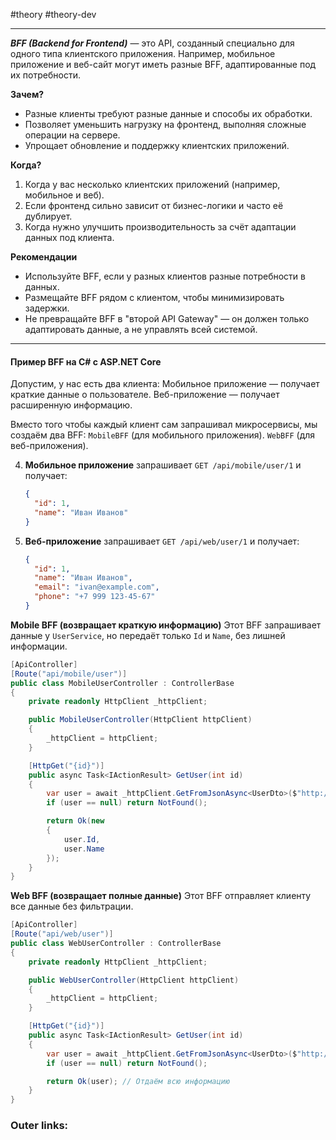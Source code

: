 #theory #theory-dev
 
---
***BFF (Backend for Frontend)*** — это API, созданный специально для одного типа клиентского приложения. 
Например, мобильное приложение и веб-сайт могут иметь разные BFF, адаптированные под их потребности.

**Зачем?**
- Разные клиенты требуют разные данные и способы их обработки.
- Позволяет уменьшить нагрузку на фронтенд, выполняя сложные операции на сервере.
- Упрощает обновление и поддержку клиентских приложений.

**Когда?**
1. Когда у вас несколько клиентских приложений (например, мобильное и веб).
2. Если фронтенд сильно зависит от бизнес-логики и часто её дублирует.
3. Когда нужно улучшить производительность за счёт адаптации данных под клиента.

**Рекомендации**
- Используйте BFF, если у разных клиентов разные потребности в данных.
- Размещайте BFF рядом с клиентом, чтобы минимизировать задержки.
- Не превращайте BFF в "второй API Gateway" — он должен только адаптировать данные, а не управлять всей системой.

---

#### **Пример BFF на C# с ASP.NET Core**

Допустим, у нас есть два клиента:
Мобильное приложение — получает краткие данные о пользователе.
Веб-приложение — получает расширенную информацию.

Вместо того чтобы каждый клиент сам запрашивал микросервисы, мы создаём два BFF:
`MobileBFF` (для мобильного приложения).
`WebBFF` (для веб-приложения).

4. **Мобильное приложение** запрашивает `GET /api/mobile/user/1` и получает:
    ```json
    {
      "id": 1,
      "name": "Иван Иванов"
    }
    ```

5. **Веб-приложение** запрашивает `GET /api/web/user/1` и получает:
    ```json
    {
      "id": 1,
      "name": "Иван Иванов",
      "email": "ivan@example.com",
      "phone": "+7 999 123-45-67"
    }
    ```

**Mobile BFF (возвращает краткую информацию)**
Этот BFF запрашивает данные у `UserService`, но передаёт только `Id` и `Name`, без лишней информации.
```csharp
[ApiController]
[Route("api/mobile/user")]
public class MobileUserController : ControllerBase
{
    private readonly HttpClient _httpClient;

    public MobileUserController(HttpClient httpClient)
    {
        _httpClient = httpClient;
    }

    [HttpGet("{id}")]
    public async Task<IActionResult> GetUser(int id)
    {
        var user = await _httpClient.GetFromJsonAsync<UserDto>($"http://userservice/api/users/{id}");
        if (user == null) return NotFound();

        return Ok(new
        {
            user.Id,
            user.Name
        });
    }
}
```

**Web BFF (возвращает полные данные)**
Этот BFF отправляет клиенту все данные без фильтрации.
```csharp
[ApiController]
[Route("api/web/user")]
public class WebUserController : ControllerBase
{
    private readonly HttpClient _httpClient;

    public WebUserController(HttpClient httpClient)
    {
        _httpClient = httpClient;
    }

    [HttpGet("{id}")]
    public async Task<IActionResult> GetUser(int id)
    {
        var user = await _httpClient.GetFromJsonAsync<UserDto>($"http://userservice/api/users/{id}");
        if (user == null) return NotFound();

        return Ok(user); // Отдаём всю информацию
    }
}
```

### Outer links:

